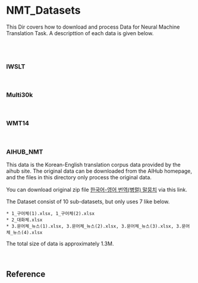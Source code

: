 # NMT_Datasets

This Dir covers how to download and process Data for Neural Machine Translation Task.
A descripttion of each data is given below.

<br>
<br>

### IWSLT


<br>

### Multi30k

<br>

### WMT14

<br>

### AIHUB_NMT
This data is the Korean-English translation corpus data provided by the aihub site.
The original data can be downloaded from the AIHub homepage, and the files in this directory only process the original data.

You can download original zip file [한국어-영어 번역(병렬) 말뭉치](https://aihub.or.kr/aidata/87) via this link.

The Dataset consist of 10 sub-datasets, but only uses 7 like below.

    * 1_구어체(1).xlsx, 1_구어체(2).xlsx 
    * 2_대화체.xlsx
    * 3.문어체_뉴스(1).xlsx, 3.문어체_뉴스(2).xlsx, 3.문어체_뉴스(3).xlsx, 3.문어체_뉴스(4).xlsx

The total size of data is approximately 1.3M.


<br>

## Reference

<br>
